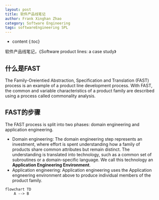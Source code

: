 ```yaml
---
layout: post
title: 软件产品线笔记
author: Frank Xinghan Zhao
category: Software Engineering
tags: softwareEngineering SPL
---
```


* content
{:toc}


软件产品线笔记，《Software product lines: a case study》





## 什么是FAST

The Family-Oreientied Abstraction, Specification and Translation (FAST) process is an example of a product line development process. With FAST, the common and variable characteristics of a product family are described using a process called commonality analysis.

## FAST的步骤

The FAST process is split into two phases: domain engineering and application engineering. 

- Domain engineering: The domain engineering step represents an investment, where effort is spent understanding how a family of products share common attributes but remain distinct. The understanding is translated into technology, such as a common set of subroutines or a domain-specific language. We call this technology an **Application Engineering Environment**.
- Application engineering: Application engineering uses the Application engneering environment above to produce individual members of the product family. 


```mermaid
flowchart TD
    A --> B
```